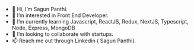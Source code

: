 - 👋 Hi, I’m Sagun Panthi.
- 👀 I’m interested in Front End Developer.
- 🌱 I’m currently learning Javascript, ReactJS, Redux, NextJS, Typescript, Node, Express, MongoDB
- 🤝 I’m looking to collaborate with startups.
- 📫 Reach me out through Linkedin ( Sagun Panthi).

<!---
sagun7/sagun7 is a ✨ special ✨ repository because its `README.md` (this file) appears on your GitHub profile.
You can click the Preview link to take a look at your changes.
--->
